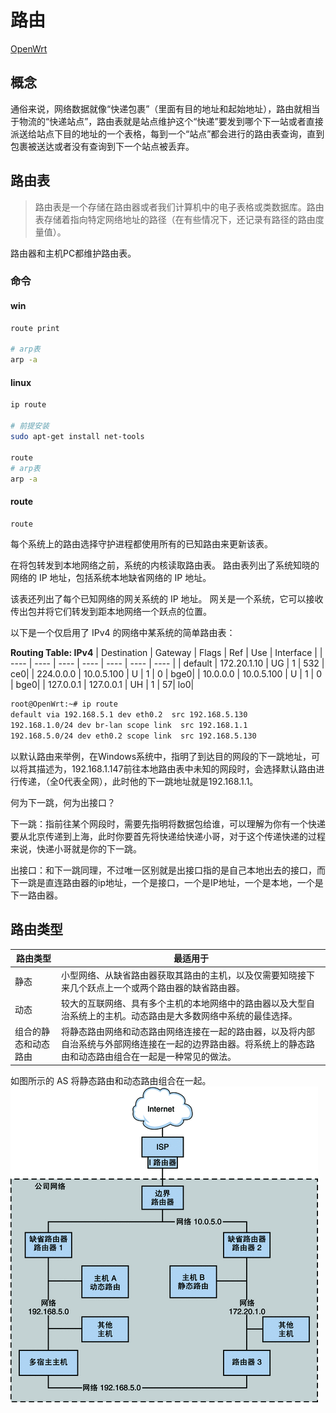 # 路由
[OpenWrt](https://www.cnblogs.com/ccky/p/15510855.html)

## 概念
通俗来说，网络数据就像“快递包裹”（里面有目的地址和起始地址），路由就相当于物流的“快递站点”，路由表就是站点维护这个“快递”要发到哪个下一站或者直接派送给站点下目的地址的一个表格，每到一个“站点”都会进行的路由表查询，直到包裹被送达或者没有查询到下一个站点被丢弃。

## 路由表
>路由表是一个存储在路由器或者我们计算机中的电子表格或类数据库。路由表存储着指向特定网络地址的路径（在有些情况下，还记录有路径的路由度量值）。

路由器和主机PC都维护路由表。
### 命令

#### win
```bash
route print

# arp表
arp -a 
```
#### linux

```bash
ip route

# 前提安装
sudo apt-get install net-tools 

route
# arp表
arp -a
```

#### route
```bash
route
```

每个系统上的路由选择守护进程都使用所有的已知路由来更新该表。

在将包转发到本地网络之前，系统的内核读取路由表。
路由表列出了系统知晓的网络的 IP 地址，包括系统本地缺省网络的 IP 地址。

该表还列出了每个已知网络的网关系统的 IP 地址。
网关是一个系统，它可以接收传出包并将它们转发到距本地网络一个跃点的位置。

以下是一个仅启用了 IPv4 的网络中某系统的简单路由表：

**Routing Table: IPv4**
| Destination | Gateway | Flags | Ref | Use | Interface |
| ---- | ---- |  ---- |  ---- |  ---- |  ---- |  ---- | 
| default | 172.20.1.10 | UG  |    1  |  532  | ce0|
| 224.0.0.0 | 10.0.5.100 | U |       1 |     0 |  bge0|
| 10.0.0.0 | 10.0.5.100 | U |       1  |    0 |  bge0|
| 127.0.0.1 | 127.0.0.1 | UH |      1  |   57|   lo0|

```bash
root@OpenWrt:~# ip route 
default via 192.168.5.1 dev eth0.2  src 192.168.5.130                     
192.168.1.0/24 dev br-lan scope link  src 192.168.1.1                     
192.168.5.0/24 dev eth0.2 scope link  src 192.168.5.130  
```

以默认路由来举例，在Windows系统中，指明了到达目的网段的下一跳地址，可以将其描述为，192.168.1.147前往本地路由表中未知的网段时，会选择默认路由进行传递，（全0代表全网），此时他的下一跳地址就是192.168.1.1。

何为下一跳，何为出接口？

下一跳：指前往某个网段时，需要先指明将数据包给谁，可以理解为你有一个快递要从北京传递到上海，此时你要首先将快递给快递小哥，对于这个传递快递的过程来说，快递小哥就是你的下一跳。

出接口：和下一跳同理，不过唯一区别就是出接口指的是自己本地出去的接口，而下一跳是直连路由器的ip地址，一个是接口，一个是IP地址，一个是本地，一个是下一路由器。

## 路由类型
| 路由类型 | 最适用于 |
| ---- | ---- |
| 静态 | 小型网络、从缺省路由器获取其路由的主机，以及仅需要知晓接下来几个跃点上一个或两个路由器的缺省路由器。|
|动态| 较大的互联网络、具有多个主机的本地网络中的路由器以及大型自治系统上的主机。动态路由是大多数网络中系统的最佳选择。|
|组合的静态和动态路由 |将静态路由网络和动态路由网络连接在一起的路由器，以及将内部自治系统与外部网络连接在一起的边界路由器。将系统上的静态路由和动态路由组合在一起是一种常见的做法。 |
如图所示的 AS 将静态路由和动态路由组合在一起。
![](assets/images/nwt_multpl_routers.gif)
